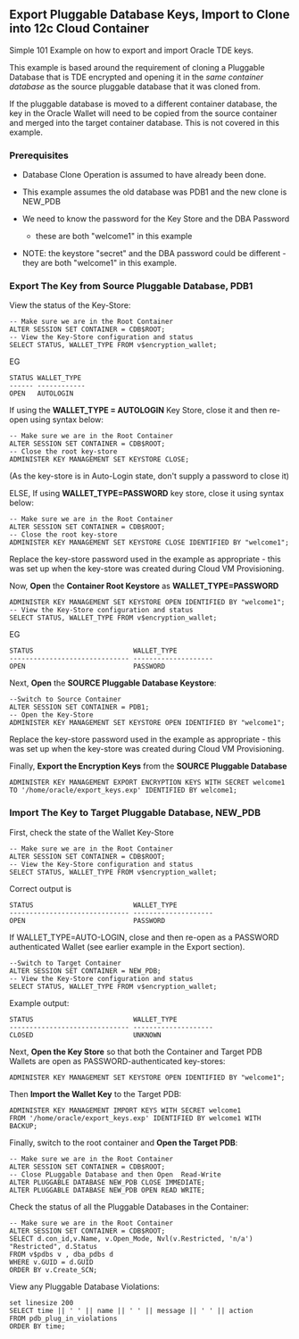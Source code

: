 
## Export Pluggable Database Keys, Import to Clone into 12c Cloud Container ##

Simple 101 Example on how to export and import Oracle TDE keys.

This example is based around the requirement of cloning a Pluggable Database that is TDE encrypted and opening it in the _same container database_ as the source pluggable database that it was cloned from.

If the pluggable database is moved to a different container database, the key in the Oracle Wallet will need to be copied from the source container and merged into the target container database.  This is not covered in this example. 

### Prerequisites ###
+ Database Clone Operation is assumed to have already been done.
 	
+ This example assumes the old database was PDB1 and the new clone is NEW_PDB
	
+ We need to know the password for the Key Store and the DBA Password
  - these are both "welcome1" in this example

+ NOTE: the keystore "secret" and the DBA password could be different - they are both "welcome1" in this example.

### Export The Key from Source Pluggable Database, PDB1 ###

View the status of the Key-Store:
``` {SQL}
-- Make sure we are in the Root Container
ALTER SESSION SET CONTAINER = CDB$ROOT;
-- View the Key-Store configuration and status
SELECT STATUS, WALLET_TYPE FROM v$encryption_wallet;
```

EG

```
STATUS WALLET_TYPE  
------ ------------ 
OPEN   AUTOLOGIN	
```

If using the **WALLET_TYPE = AUTOLOGIN** Key Store, close it and then re-open using syntax below:

``` {SQL}
-- Make sure we are in the Root Container
ALTER SESSION SET CONTAINER = CDB$ROOT;
-- Close the root key-store
ADMINISTER KEY MANAGEMENT SET KEYSTORE CLOSE;
```

(As the key-store is in Auto-Login state, don't supply a password to close it)

ELSE, If using **WALLET_TYPE=PASSWORD** key store, close it using syntax below:

``` {SQL}
-- Make sure we are in the Root Container
ALTER SESSION SET CONTAINER = CDB$ROOT;
-- Close the root key-store
ADMINISTER KEY MANAGEMENT SET KEYSTORE CLOSE IDENTIFIED BY "welcome1";
```

Replace the key-store password used in the example as appropriate - this was set up when the key-store was created during Cloud VM Provisioning.


Now, **Open** the **Container Root Keystore** as **WALLET_TYPE=PASSWORD**
``` {SQL}
ADMINISTER KEY MANAGEMENT SET KEYSTORE OPEN IDENTIFIED BY "welcome1";
-- View the Key-Store configuration and status
SELECT STATUS, WALLET_TYPE FROM v$encryption_wallet;
```

EG

```
STATUS                         WALLET_TYPE
------------------------------ --------------------
OPEN                           PASSWORD

```

Next, **Open** the **SOURCE Pluggable Database Keystore**:

``` {SQL}
--Switch to Source Container 
ALTER SESSION SET CONTAINER = PDB1;
-- Open the Key-Store
ADMINISTER KEY MANAGEMENT SET KEYSTORE OPEN IDENTIFIED BY "welcome1";
```

Replace the key-store password used in the example as appropriate - this was set up when the key-store was created during Cloud VM Provisioning.

Finally, **Export the Encryption Keys** from the **SOURCE Pluggable Database**

``` {SQL}
ADMINISTER KEY MANAGEMENT EXPORT ENCRYPTION KEYS WITH SECRET welcome1
TO '/home/oracle/export_keys.exp' IDENTIFIED BY welcome1;
```

### Import The Key to Target Pluggable Database, NEW_PDB ###

First, check the state of the Wallet Key-Store

``` {SQL}
-- Make sure we are in the Root Container
ALTER SESSION SET CONTAINER = CDB$ROOT;
-- View the Key-Store configuration and status
SELECT STATUS, WALLET_TYPE FROM v$encryption_wallet;
```

Correct output is 
```
STATUS                         WALLET_TYPE
------------------------------ --------------------
OPEN                           PASSWORD
```
If WALLET_TYPE=AUTO-LOGIN, close and then re-open as a PASSWORD authenticated Wallet (see earlier example in the Export section).


``` {SQL}
--Switch to Target Container 
ALTER SESSION SET CONTAINER = NEW_PDB;
-- View the Key-Store configuration and status
SELECT STATUS, WALLET_TYPE FROM v$encryption_wallet;
```

Example output:
```
STATUS                         WALLET_TYPE
------------------------------ --------------------
CLOSED                         UNKNOWN
```

Next, **Open the Key Store** so that both the Container and Target PDB Wallets are open as PASSWORD-authenticated key-stores:

``` {SQL}
ADMINISTER KEY MANAGEMENT SET KEYSTORE OPEN IDENTIFIED BY "welcome1";
```

Then **Import the Wallet Key** to the Target PDB:

``` {SQL}
ADMINISTER KEY MANAGEMENT IMPORT KEYS WITH SECRET welcome1
FROM '/home/oracle/export_keys.exp' IDENTIFIED BY welcome1 WITH BACKUP;
```

Finally, switch to the root container and **Open the Target PDB**:

``` {SQL}
-- Make sure we are in the Root Container
ALTER SESSION SET CONTAINER = CDB$ROOT;
-- Close PLuggable Database and then Open  Read-Write
ALTER PLUGGABLE DATABASE NEW_PDB CLOSE IMMEDIATE;
ALTER PLUGGABLE DATABASE NEW_PDB OPEN READ WRITE;
```

Check the status of all the Pluggable Databases in the Container:

``` {SQL}
-- Make sure we are in the Root Container
ALTER SESSION SET CONTAINER = CDB$ROOT;
SELECT d.con_id,v.Name, v.Open_Mode, Nvl(v.Restricted, 'n/a') "Restricted", d.Status
FROM v$pdbs v , dba_pdbs d
WHERE v.GUID = d.GUID
ORDER BY v.Create_SCN;
```

View any Pluggable Database Violations:

``` {SQL}
set linesize 200
SELECT time || ' ' || name || ' ' || message || ' ' || action
FROM pdb_plug_in_violations
ORDER BY time;
```